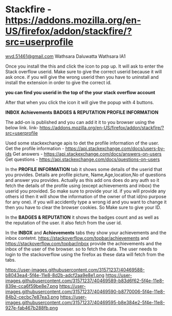 # Stackfire - https://addons.mozilla.org/en-US/firefox/addon/stackfire/?src=userprofile
wvd.51461@gmail.com Wathsara Daluwatta Wathsara IA1


Once you install the this and click the icon to pop up. It will ask to enter the Stack overflow userid. Make sure to give the correct userid because it will ask once. if you will give the wrong userid then you have to uninstall and install the extension in order to give the correct id.

**you can find you userid in the top of the your stack overflow account**

After that when you click the icon it will give the popup with 4 buttons.

**INBOX**
**Achievements**
**BADGES & REPUTATION**
**PROFILE INFORMATION**

The add-on is published and you can add it it to you browser using the below link.
link- https://addons.mozilla.org/en-US/firefox/addon/stackfire/?src=userprofile

Used some stackexchange apis to det the profile information of the user.
Get the profile information - https://api.stackexchange.com/docs/users-by-ids
Get answers - https://api.stackexchange.com/docs/answers-on-users
Get questions - https://api.stackexchange.com/docs/questions-on-users


In the **PROFILE INFORMATION** tab it shows some details of the userid that you provides. Details are profile picture, Name,Age,location,No of questions and answer you provides. Actually as this add ons does do any auth so it fetch the details of the profile using (except achievements and inbox) the userid you provided. So make sure to provide your id. if you will provide any others id then it will show the information of the owner of that id(no purpose for any one). if you will accidently type a wrong id and you want to change it then you have to clear the browser cookies. So Make sure to give your ID.

In the **BADGES & REPUTATION** it shows the badges count and as well as the reputation of the user. it also fetch from the user id.

In the **INBOX** and **Achievements** tabs they show your achievements and the inbox contetnt. https://stackoverflow.com/topbar/achievements and https://stackoverflow.com/topbar/inbox provide the achievements and the inbox of the user of the browser. so to fetch the data. The user needs to login to the stackoverflow using the firefox as these data will fetch from the tabs.

https://user-images.githubusercontent.com/31571237/40469588-b8043ea4-5f4e-11e8-8d2b-adcf2aa9e8e1.png
https://user-images.githubusercontent.com/31571237/40469589-b83d6f62-5f4e-11e8-839e-cca6f59be8e7.png
https://user-images.githubusercontent.com/31571237/40469590-b8770006-5f4e-11e8-84b2-cecbc7e87ea3.png
https://user-images.githubusercontent.com/31571237/40469595-b8e384e2-5f4e-11e8-927e-fab467b288fb.png
